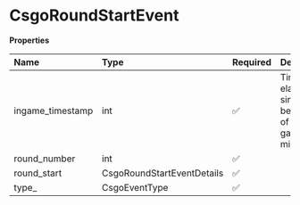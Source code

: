 # CsgoRoundStartEvent

**Properties**

| Name             | Type                       | Required | Description                                                   |
| :--------------- | :------------------------- | :------- | :------------------------------------------------------------ |
| ingame_timestamp | int                        | ✅       | Time elapsed since the beginning of the game, in milliseconds |
| round_number     | int                        | ✅       |                                                               |
| round_start      | CsgoRoundStartEventDetails | ✅       |                                                               |
| type\_           | CsgoEventType              | ✅       |                                                               |
